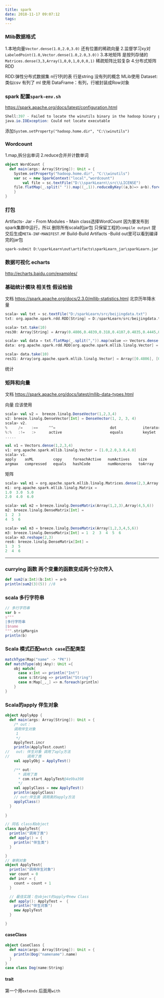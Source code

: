 ```yaml
---
title: spark
date: 2018-11-17 09:07:12
tags:
---
```

### Mlib数据格式
1.本地向量`Vector.dense(1.0,2.0,3.0)` 还有位置的稀疏向量
2.监督学习xy对`LabeledPoint(1.0,Vector.dense(1.0,2.0,3.0))`
3.本地矩阵 是按列存储的 `Matrices.dense(3,3,Array(1,0,0,1,0,0,0,1)`
稀疏矩阵比较复杂
4.分布式矩阵RDD 

RDD:弹性分布式数据集 n行1列的表 行是string 没有列的概念 MLib使用
Dataset:类似csv 有列了 ml 使用
DataFrame：有列，行被封装成Row对象

### spark 配置`spark-env.sh`
https://spark.apache.org/docs/latest/configuration.html

```java
Shell:397 - Failed to locate the winutils binary in the hadoop binary path
java.io.IOException: Could not locate executable 
```
添加`System.setProperty("hadoop.home.dir", "C:\\winutils")`


### Wordcount
1.map,拆分出单词
2.reduce合并并计数单词

```scala
object WordCount {
  def main(args: Array[String]): Unit = {
    System.setProperty("hadoop.home.dir", "C:\\winutils")
    var sc = new SparkContext("local","wordcount")
        val file = sc.textFile("D:\\sparkLearn\\src\\LICENSE")
    file.flatMap(_.split(" ")).map((_,1)).reduceByKey((a,b)=> a+b).foreach(println(_))
    }
}
```

### 打包
Artifacts- Jar - From Modules  - Main class选择WordCount 
因为要发布到spark集群中运行，所以 删除所有scala的jar包 只保留工程的`compile output`
提交后生成`META-INF`-`MANIFEST.MF`
Build-Build Artifacts -Build
out里可以看到编译完的jar包

`spark-submit D:\sparkLearn\out\artifacts\sparkLearn_jar\sparkLearn.jar`


### 数据可视化 echarts
http://echarts.baidu.com/examples/

### 基础统计模块 相关性 假设检验
文档
https://spark.apache.org/docs/2.3.0/mllib-statistics.html
北京历年降水量
```scala
scala> val txt = sc.textFile("D:/sparkLearn/src/beijingdata.txt")
txt: org.apache.spark.rdd.RDD[String] = D:/sparkLearn/src/beijingdata.txt MapPartitionsRDD[6] at textFile at <console>:28

scala> txt.take(10)
res30: Array[String] = Array(0.4806,0.4839,0.318,0.4107,0.4835,0.4445,0.3704,0.3389,0.3711,0.2669,0.7317,0.4309,0.7009,0.5725,0.8132,0.5067,0.5415,0.7479,0.6973,0.4422,0.6733,0.6839,0.6653,0.721,0.4888,0.4899,0.5444,0.3932,0.3807,0.7184,0.6648,0.779,0.684,0.3928,0.4747,0.6982,0.3742,0.5112,0.597,0.9132,0.3867,0.5934,0.5279,0.2618,0.8177,0.7756,0.3669,0.5998,0.5271,1.406,0.6919,0.4868,1.1157,0.9332,0.9614,0.6577,0.5573,0.4816,0.9109,0.921)

scala> val data = txt.flatMap(_.split(",")).map(value => Vectors.dense(value.toDouble))
data: org.apache.spark.rdd.RDD[org.apache.spark.mllib.linalg.Vector] = MapPartitionsRDD[8] at map at <console>:29

scala> data.take(10)
res31: Array[org.apache.spark.mllib.linalg.Vector] = Array([0.4806], [0.4839], [0.318], [0.4107], [0.4835], [0.4445], [0.3704], [0.3389], [0.3711], [0.2669])
```
统计



### 矩阵和向量
文档
https://spark.apache.org/docs/latest/mllib-data-types.html

向量 应该使用
```scala
scala> val v2 =  breeze.linalg.DenseVector(1,2,3,4)
v2: breeze.linalg.DenseVector[Int] = DenseVector(1, 2, 3, 4)
scala> v2.
%     /=    :==     ^^=                         dot            iterator          reduceRight     unary_-
%:%   :!=   :>      active                      equals         keySet            repr            unsafeUpdate
.....
```

```scala
val v1 = Vectors.dense(1,2,3,4)
v1: org.apache.spark.mllib.linalg.Vector = [1.0,2.0,3.0,4.0]
scala> v1.
apply    asML         copy     foreachActive   numActives    size      toDense   toSparse
argmax   compressed   equals   hashCode        numNonzeros   toArray   toJson
```

矩阵
```scala
scala> val m1 = org.apache.spark.mllib.linalg.Matrices.dense(2,3,Array(1,2,3,4,5,6))
m1: org.apache.spark.mllib.linalg.Matrix =
1.0  3.0  5.0
2.0  4.0  6.0
```

```scala
scala> val m2 = breeze.linalg.DenseMatrix(Array(1,2,3),Array(4,5,6))
m2: breeze.linalg.DenseMatrix[Int] =
1  2  3
4  5  6
```

```scala
scala> val m3 = breeze.linalg.DenseMatrix(Array(1,2,3,4,5,6))
m3: breeze.linalg.DenseMatrix[Int] = 1  2  3  4  5  6
scala> m3.reshape(2,3)
res6: breeze.linalg.DenseMatrix[Int] =
1  3  5
2  4  6
```

---


### currying 函数 两个变量的函数变成两个分次传入
```scala
def sum2(a:Int)(b:Int) = a+b
println(sum2(3)(5)) //8
```

### scala 多行字符串
```scala
// 多行字符串
var b =
s"""
|多行字符串
|$name
""".stripMargin
println(b)
```

### Scala 模式匹配`match case`匹配类型
```scala
matchType(Map("name" -> "PK"))
def matchType(obj:Any): Unit ={
    obj match{
      case x:Int => println("Int")
      case s:String => println("String")
      case m:Map[_,_] => m.foreach(println)
    }
}
```

### Scala的apply 伴生对象
```scala
object ApplyApp {
  def main(args: Array[String]): Unit = {
    /* out：
    调用伴生对象
     1
     */
    ApplyTest.incr
    println(ApplyTest.count)
//   out: 伴生对象 调用了aply方法
//        调用了类
    val applyObj = ApplyTest()

    /** out:
      * 调用了类
      * com.start.ApplyTest@4e9ba398
      */
    val applyClass = new ApplyTest()
    println(applyClass)
    // out:伴生类 调用类的apply方法
    applyClass()
  }
  
}

// 同名 class和object
class ApplyTest{
  println("调用了类")
  def apply() = {
    println("伴生类")
  }

}
// 单例对象
object ApplyTest{
  println("调用伴生对象")
  var count = 0
  def incr = {
    count = count + 1
  }

  // 最佳实践：在object的apply中new Class
  def apply(): ApplyTest =  {
    println("伴生对象")
    new ApplyTest
  }

}
```

#### caseClass
```scala
object CaseClass {
  def main(args: Array[String]): Unit = {
    println(Dog("namename").name)
  }
}
case class Dog(name:String)
```

#### trait
第一个用`extends` 后面用`with`